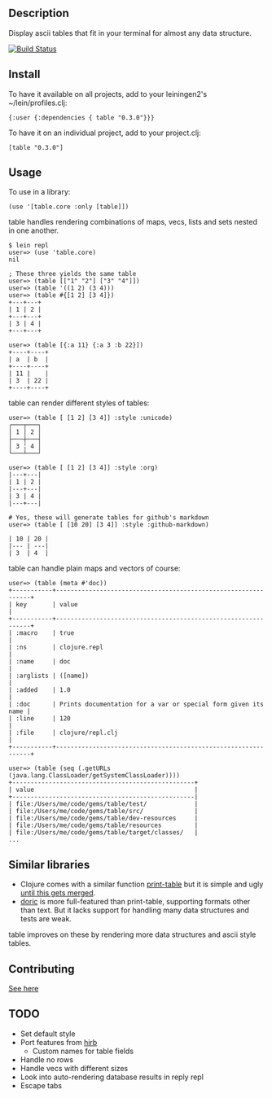 ## Description

Display ascii tables that fit in your terminal for almost any data structure.

[![Build Status](https://secure.travis-ci.org/cldwalker/table.png?branch=master)](http://travis-ci.org/cldwalker/table)

## Install

To have it available on all projects, add to your leiningen2's ~/lein/profiles.clj:

    {:user {:dependencies { table "0.3.0"}}}

To have it on an individual project, add to your project.clj:

    [table "0.3.0"]

## Usage

To use in a library:

    (use '[table.core :only [table]])

table handles rendering combinations of maps, vecs, lists and sets nested in one another.

    $ lein repl
    user=> (use 'table.core)
    nil

    ; These three yields the same table
    user=> (table [["1" "2"] ["3" "4"]])
    user=> (table '((1 2) (3 4)))
    user=> (table #{[1 2] [3 4]})
    +---+---+
    | 1 | 2 |
    +---+---+
    | 3 | 4 |
    +---+---+

    user=> (table [{:a 11} {:a 3 :b 22}])
    +----+----+
    | a  | b  |
    +----+----+
    | 11 |    |
    | 3  | 22 |
    +----+----+

table can render different styles of tables:

    user=> (table [ [1 2] [3 4]] :style :unicode)
    ┌───┬───┐
    │ 1 │ 2 │
    ├───┼───┤
    │ 3 ╎ 4 │
    └───┴───┘

    user=> (table [ [1 2] [3 4]] :style :org)
    |---+---|
    | 1 | 2 |
    |---+---|
    | 3 | 4 |
    |---+---|

    # Yes, these will generate tables for github's markdown
    user=> (table [ [10 20] [3 4]] :style :github-markdown)

    | 10 | 20 |
    |--- | ---|
    | 3  | 4  |

table can handle plain maps and vectors of course:

    user=> (table (meta #'doc))
    +-----------+---------------------------------------------------------------+
    | key       | value                                                         |
    +-----------+---------------------------------------------------------------+
    | :macro    | true                                                          |
    | :ns       | clojure.repl                                                  |
    | :name     | doc                                                           |
    | :arglists | ([name])                                                      |
    | :added    | 1.0                                                           |
    | :doc      | Prints documentation for a var or special form given its name |
    | :line     | 120                                                           |
    | :file     | clojure/repl.clj                                              |
    +-----------+---------------------------------------------------------------+

    user=> (table (seq (.getURLs (java.lang.ClassLoader/getSystemClassLoader))))
    +--------------------------------------------------+
    | value                                            |
    +--------------------------------------------------|
    | file:/Users/me/code/gems/table/test/             |
    | file:/Users/me/code/gems/table/src/              |
    | file:/Users/me/code/gems/table/dev-resources     |
    | file:/Users/me/code/gems/table/resources         |
    | file:/Users/me/code/gems/table/target/classes/   |
    ...

## Similar libraries
* Clojure comes with a similar function [print-table](http://clojure.github.com/clojure/clojure.pprint-api.html#clojure.pprint/print-table) but it is simple and ugly [until this gets merged](http://dev.clojure.org/jira/browse/CLJ-1009).
* [doric](https://github.com/joegallo/doric) is more full-featured than print-table, supporting formats other than text. But it lacks support for handling many data structures and tests are weak.

table improves on these by rendering more data structures and ascii style tables.

## Contributing
[See here](http://tagaholic.me/contributing.html)

## TODO
* Set default style
* Port features from [hirb](http://github.com/cldwalker/hirb)
  * Custom names for table fields
* Handle no rows
* Handle vecs with different sizes
* Look into auto-rendering database results in reply repl
* Escape tabs
